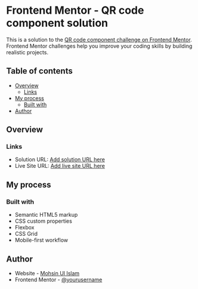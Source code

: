 # Frontend Mentor - QR code component solution

This is a solution to the [QR code component challenge on Frontend Mentor](https://mohsin.ninja/projects/frontend-mentor/qr-code). Frontend Mentor challenges help you improve your coding skills by building realistic projects.

## Table of contents

- [Overview](#overview)
  - [Links](#links)
- [My process](#my-process)
  - [Built with](#built-with)
- [Author](#author)

## Overview

### Links

- Solution URL: [Add solution URL here](https://github.com/Mohsin-Ul-Islam/qr-code-component)
- Live Site URL: [Add live site URL here](https://mohsin.ninja/projects/frontend-mentor/qr-code)

## My process

### Built with

- Semantic HTML5 markup
- CSS custom properties
- Flexbox
- CSS Grid
- Mobile-first workflow

## Author

- Website - [Mohsin Ul Islam](https://www.your-site.com)
- Frontend Mentor - [@yourusername](https://www.frontendmentor.io/profile/Mohsin-Ul-Islam)
